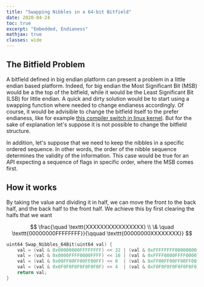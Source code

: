 ```yaml
---
title: "Swapping Nibbles in a 64-bit Bitfield"
date: 2020-04-24
toc: true
excerpt: "Embedded, Endianess"
mathjax: true
classes: wide	
---
```



## The Bitfield Problem


A bitfield defined in big endian platform can present a problem in a little endian based platform. Indeed, for big endian the Most Significant Bit (MSB) would be a the top of the bitfield, while it would be the Least Significant Bit (LSB) for little endian. A quick and dirty solution would be to start using a swapping function where needed to change endianess accordingly. Of course, it would be advisible to change the bitfield itself to the prefer endianess, like for example [this compiler switch in linux kernel](http://lxr.linux.no/linux+v2.6.38/include/linux/ip.h). But for the sake of explanation let's suppose it is not possible to change the bitfield structure. 

In addition, let's suppose that we need to keep the nibbles in a specific ordered sequence. In other words, the order of the nibble sequence determines the validity of the information. This case would be true for an API expecting a sequence of flags in specific order, where the MSB comes first.    


## How it works


By taking the value and dividing it in half, we can move the front to the back half, and the back half to the front half. We achieve this by first clearing the halfs that we want 

$$ \frac{\quad \texttt{XXXXXXXXXXXXXXXX} \\ \&  \quad \texttt{00000000FFFFFFFF}}{\qquad \texttt{00000000XXXXXXXX}}  $$

```c
uint64 Swap_Nibbles_64Bit(uint64 val) {
    val = (val & 0x00000000FFFFFFFF) << 32 | (val & 0xFFFFFFFF00000000) >> 32;
    val = (val & 0x0000FFFF0000FFFF) << 16 | (val & 0xFFFF0000FFFF0000) >> 16;
    val = (val & 0x00FF00FF00FF00FF) << 8  | (val & 0xFF00FF00FF00FF00) >> 8;
    val = (val & 0x0F0F0F0F0F0F0F0F) << 4  | (val & 0xF0F0F0F0F0F0F0F0) >> 4;
    return val;
}
```